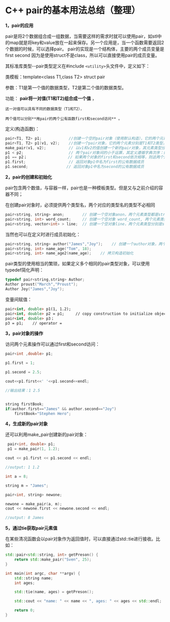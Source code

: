 # C++ pair的基本用法总结（整理）

**1，pair的应用**

pair是将2个数据组合成一组数据，当需要这样的需求时就可以使用pair，如stl中的map就是将key和value放在一起来保存。另一个应用是，当一个函数需要返回2个数据的时候，可以选择pair。 pair的实现是一个结构体，主要的两个成员变量是first second 因为是使用struct不是class，所以可以直接使用pair的成员变量。

其标准库类型--pair类型定义在#include `<utility>`头文件中，定义如下：

类模板：template<class T1,class T2> struct pair

参数：T1是第一个值的数据类型，T2是第二个值的数据类型。

功能： **pair将一对值(T1和T2)组合成一个值** ，

    这一对值可以具有不同的数据类型（T1和T2），

    两个值可以分别**用pair的两个公有函数first和second访问** 。

定义(构造函数)：

```cpp
pair<T1, T2> p1;            //创建一个空的pair对象（使用默认构造），它的两个元素分别是T1和T2类型，采用值初始化。
pair<T1, T2> p1(v1, v2);    //创建一个pair对象，它的两个元素分别是T1和T2类型，其中first成员初始化为v1，second成员初始化为v2。
make_pair(v1, v2);          // 以v1和v2的值创建一个新的pair对象，其元素类型分别是v1和v2的类型。
p1 < p2;                    // 两个pair对象间的小于运算，其定义遵循字典次序：如 p1.first < p2.first 或者 !(p2.first < p1.first) && (p1.second < p2.second) 则返回true。
p1 == p2；                  // 如果两个对象的first和second依次相等，则这两个对象相等；该运算使用元素的==操作符。
p1.first;                   // 返回对象p1中名为first的公有数据成员
p1.second;                 // 返回对象p1中名为second的公有数据成员
```

**2，pair的创建和初始化**

pair包含两个数值，与容器一样，pair也是一种模板类型。但是又与之前介绍的容器不同；

在创建pair对象时，必须提供两个类型名，两个对应的类型名的类型不必相同

```cpp
pair<string, string> anon;        // 创建一个空对象anon，两个元素类型都是string
pair<string, int> word_count;     // 创建一个空对象 word_count, 两个元素类型分别是string和int类型
pair<string, vector<int> > line;  // 创建一个空对象line，两个元素类型分别是string和vector类型
```

当然也可以在定义时进行成员初始化：

```cpp
pair<string, string> author("James","Joy");    // 创建一个author对象，两个元素类型分别为string类型，并默认初始值为James和Joy。
pair<string, int> name_age("Tom", 18);
pair<string, int> name_age2(name_age);    // 拷贝构造初始化
```

pair类型的使用相当的繁琐，如果定义多个相同的pair类型对象，可以使用typedef简化声明：

```cpp
typedef pair<string,string> Author;
Author proust("March","Proust");
Author Joy("James","Joy");
```

变量间赋值：

```html
pair<int, double> p1(1, 1.2);
pair<int, double> p2 = p1;     // copy construction to initialize object
pair<int, double> p3；
p3 = p1;    // operator =
```

**3，pair对象的操作**

访问两个元素操作可以通过first和second访问：

```cpp
pair<int ,double> p1;

p1.first = 1;

p1.second = 2.5;

cout<<p1.first<<' '<<p1.second<<endl;

//输出结果：1 2.5


string firstBook;
if(author.first=="James" && author.second=="Joy")
    firstBook="Stephen Hero";
```

**4，生成新的pair对象**

还可以利用make_pair创建新的pair对象：

```cpp
 pair<int, double> p1;
 p1 = make_pair(1, 1.2);

cout << p1.first << p1.second << endl;

//output: 1 1.2

int a = 8;

string m = "James";

pair<int, string> newone;

newone = make_pair(a, m);
cout << newone.first << newone.second << endl;

//output: 8 James
```

**5，通过tie获取pair元素值**

在某些清况函数会以pair对象作为返回值时，可以直接通过std::tie进行接收。比如：

```cpp
std::pair<std::string, int> getPreson() {
    return std::make_pair("Sven", 25);
}

int main(int argc, char **argv) {
    std::string name;
    int ages;

    std::tie(name, ages) = getPreson();

    std::cout << "name: " << name << ", ages: " << ages << std::endl;

    return 0;
}
```
